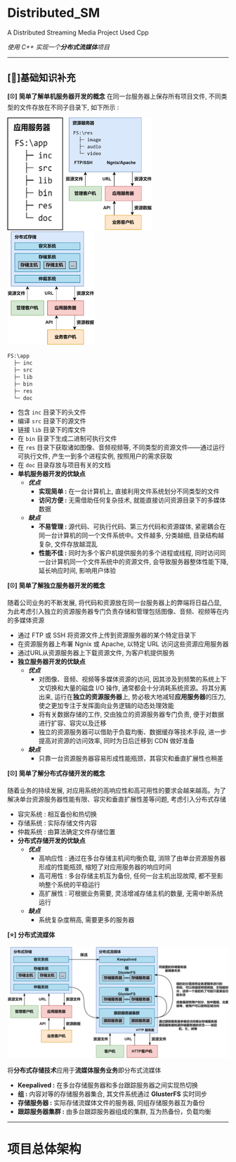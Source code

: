 # Distributed_SM
A Distributed Streaming Media Project Used Cpp <p>
_使用 C++ 实现一个**分布式流媒体**项目_

---

## [🍔]基础知识补充

**[⚾]** **简单了解单机服务器开发的概念**
在同一台服务器上保存所有项目文件, 不同类型的文件存放在不同子目录下, 如下所示 : 

<img src="./res/markdownRes/ApplicationServer.png" height="256.5" width="128">
<img src="./res/markdownRes/IndependentServer.png" height="256.5" width="198.9">
<img src="./res/markdownRes/DistributedStorage.png" height="256.5" width="198.9">

```
FS:\app
  ├─ inc
  ├─ src
  ├─ lib
  ├─ bin
  ├─ res
  └─ doc
```
- 包含 `inc` 目录下的头文件
- 编译 `src` 目录下的源文件
- 链接 `lib` 目录下的库文件
- 在 `bin` 目录下生成二进制可执行文件
- 在 `res` 目录下获取诸如图像、音频视频等, 不同类型的资源文件——通过运行可执行文件, 产生一到多个进程实例, 按照用户的需求获取
- 在 `doc` 目录存放与项目有关的文档
- **单机服务器开发的优缺点**
  - ***优点***
    - **实现简单 :** 在一台计算机上, 直接利用文件系统划分不同类型的文件
    - **访问方便 :** 无需借助任何复杂技术, 就能直接访问资源目录下的多媒体数据
  - ***缺点***
    - **不易管理 :** 源代码、可执行代码、第三方代码和资源媒体, 紧密耦合在同一台计算机的同一个文件系统中。文件越多, 分类越细, 目录结构越复杂, 文件存放越混乱
    - **性能不佳 :** 同时为多个客户机提供服务的多个进程或线程, 同时访问同一台计算机同一个文件系统中的资源文件, 会导致服务器整体性能下降, 延长响应时间, 影响用户体验 

**[⚾]** **简单了解独立服务器开发的概念** <p>
随着公司业务的不断发展, 将代码和资源放在同一台服务器上的弊端将日益凸显, 为此考虑引入独立的资源服务器专门负责存储和管理包括图像、音频、视频等在内的多媒体资源
- 通过 FTP 或 SSH 将资源文件上传到资源服务器的某个特定目录下
- 在资源服务器上布署 Ngnix 或 Apache, 以特定 URL 访问这些资源应用服务器
- 通过URL从资源服务器上下载资源文件, 为客户机提供服务
- **独立服务器开发的优缺点**
  - ***优点***
    - 对图像、音频、视频等多媒体资源的访问, 因其涉及到频繁的系统上下文切换和大量的磁盘 I/O 操作, 通常都会十分消耗系统资源。将其分离出来, 运行在**独立的资源服务器**上, 势必极大地减轻**应用服务器**的压力, 使之更加专注于发挥面向业务逻辑的动态处理效能
    - 将有关数据存储的工作, 交由独立的资源服务器专门负责, 便于对数据进行扩容、容灾以及迁移
    - 独立的资源服务器可以借助于负载均衡、数据缓存等技术手段, 进一步提高对资源的访问效率, 同时为日后迁移到 CDN 做好准备
  - ***缺点***
    - 只靠一台资源服务器容易形成性能瓶颈，其容灾和垂直扩展性也稍差

**[⚾]** **简单了解分布式存储开发的概念** <p>
随着业务的持续发展, 对应用系统的高响应性和高可用性的要求会越来越高。为了解决单台资源服务器性能有限、容灾和垂直扩展性差等问题, 考虑引入分布式存储
- 容灾系统 : 相互备份和热切换
- 存储系统 : 实际存储文件内容
- 仲裁系统 : 由算法确定文件存储位置
- **分布式存储开发的优缺点**
  - ***优点***
    - 高响应性 : 通过在多台存储主机间均衡负载, 消除了由单台资源服务器形成的性能瓶颈, 缩短了对应用服务器的响应时间
    - 高可用性 : 多台存储主机互为备份, 任何一台主机出现故障, 都不至影响整个系统的平稳运行
    - 高扩展性 : 可根据业务需要, 灵活增减存储主机的数量, 无需中断系统运行
  - ***缺点***
    - 系统复杂度稍高, 需要更多的服务器

**[⭐]** **分布式流媒体** <p>
<img src="./res/markdownRes/Distributed_SM.png">

将**分布式存储技术**应用于**流媒体服务业务**即分布式流媒体
- **Keepalived :** 在多台存储服务器和多台跟踪服务器之间实现热切换
- **组 :** 内容对等的存储服务器集合, 其文件系统通过 **GlusterFS** 实时同步
- **存储服务器 :** 实际存储流媒体文件的服务器, 同组存储服务器互为备份
- **跟踪服务器集群 :** 由多台跟踪服务器组成的集群, 互为热备份，负载均衡

---
# 项目总体架构




